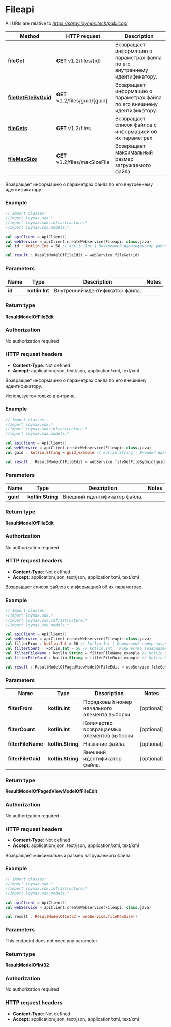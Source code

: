 # Fileapi

All URIs are relative to *https://saray.loymax.tech/publicapi*

Method | HTTP request | Description
------------- | ------------- | -------------
[**fileGet**](Fileapi.md#fileGet) | **GET** v1.2/files/{id} | Возвращает информацию о параметрах файла по его внутреннему идентификатору.
[**fileGetFileByGuid**](Fileapi.md#fileGetFileByGuid) | **GET** v1.2/files/guid/{guid} | Возвращает информацию о параметрах файла по его внешнему идентификатору.
[**fileGets**](Fileapi.md#fileGets) | **GET** v1.2/files | Возвращает список файлов с информацией об их параметрах.
[**fileMaxSize**](Fileapi.md#fileMaxSize) | **GET** v1.2/files/maxSizeFile | Возвращает максимальный размер загружаемого файла.



Возвращает информацию о параметрах файла по его внутреннему идентификатору.

### Example
```kotlin
// Import classes:
//import loymax.sdk.*
//import loymax.sdk.infrastructure.*
//import loymax.sdk.models.*

val apiClient = ApiClient()
val webService = apiClient.createWebservice(Fileapi::class.java)
val id : kotlin.Int = 56 // kotlin.Int | Внутренний идентификатор файла.

val result : ResultModelOfFileEdit = webService.fileGet(id)
```

### Parameters

Name | Type | Description  | Notes
------------- | ------------- | ------------- | -------------
 **id** | **kotlin.Int**| Внутренний идентификатор файла. |

### Return type

**ResultModelOfFileEdit**

### Authorization

No authorization required

### HTTP request headers

 - **Content-Type**: Not defined
 - **Accept**: application/json, text/json, application/xml, text/xml


Возвращает информацию о параметрах файла по его внешнему идентификатору.

Используется только в витрине.

### Example
```kotlin
// Import classes:
//import loymax.sdk.*
//import loymax.sdk.infrastructure.*
//import loymax.sdk.models.*

val apiClient = ApiClient()
val webService = apiClient.createWebservice(Fileapi::class.java)
val guid : kotlin.String = guid_example // kotlin.String | Внешний идентификатор файла.

val result : ResultModelOfFileEdit = webService.fileGetFileByGuid(guid)
```

### Parameters

Name | Type | Description  | Notes
------------- | ------------- | ------------- | -------------
 **guid** | **kotlin.String**| Внешний идентификатор файла. |

### Return type

**ResultModelOfFileEdit**

### Authorization

No authorization required

### HTTP request headers

 - **Content-Type**: Not defined
 - **Accept**: application/json, text/json, application/xml, text/xml


Возвращает список файлов с информацией об их параметрах.

### Example
```kotlin
// Import classes:
//import loymax.sdk.*
//import loymax.sdk.infrastructure.*
//import loymax.sdk.models.*

val apiClient = ApiClient()
val webService = apiClient.createWebservice(Fileapi::class.java)
val filterFrom : kotlin.Int = 56 // kotlin.Int | Порядковый номер начального элемента выборки.
val filterCount : kotlin.Int = 56 // kotlin.Int | Количество возвращаемых элементов выборки.
val filterFileName : kotlin.String = filterFileName_example // kotlin.String | Название файла.
val filterFileGuid : kotlin.String = filterFileGuid_example // kotlin.String | Внешний идентификатор файла.

val result : ResultModelOfPagedViewModelOfFileEdit = webService.fileGets(filterFrom, filterCount, filterFileName, filterFileGuid)
```

### Parameters

Name | Type | Description  | Notes
------------- | ------------- | ------------- | -------------
 **filterFrom** | **kotlin.Int**| Порядковый номер начального элемента выборки. | [optional]
 **filterCount** | **kotlin.Int**| Количество возвращаемых элементов выборки. | [optional]
 **filterFileName** | **kotlin.String**| Название файла. | [optional]
 **filterFileGuid** | **kotlin.String**| Внешний идентификатор файла. | [optional]

### Return type

**ResultModelOfPagedViewModelOfFileEdit**

### Authorization

No authorization required

### HTTP request headers

 - **Content-Type**: Not defined
 - **Accept**: application/json, text/json, application/xml, text/xml


Возвращает максимальный размер загружаемого файла.

### Example
```kotlin
// Import classes:
//import loymax.sdk.*
//import loymax.sdk.infrastructure.*
//import loymax.sdk.models.*

val apiClient = ApiClient()
val webService = apiClient.createWebservice(Fileapi::class.java)

val result : ResultModelOfInt32 = webService.fileMaxSize()
```

### Parameters
This endpoint does not need any parameter.

### Return type

**ResultModelOfInt32**

### Authorization

No authorization required

### HTTP request headers

 - **Content-Type**: Not defined
 - **Accept**: application/json, text/json, application/xml, text/xml

